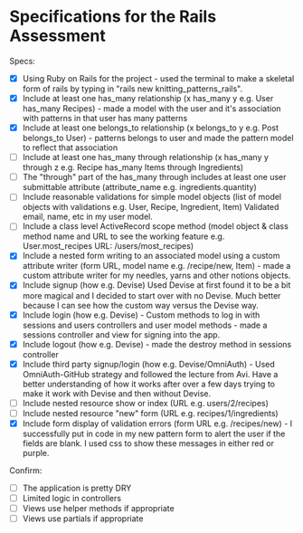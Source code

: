 # Specifications for the Rails Assessment

Specs:
- [x] Using Ruby on Rails for the project - used the terminal to make a skeletal form of rails by typing in "rails new knitting_patterns_rails".
- [x] Include at least one has_many relationship (x has_many y e.g. User has_many Recipes) - made a model with the user and it's association with patterns in that user has many patterns
- [x] Include at least one belongs_to relationship (x belongs_to y e.g. Post belongs_to User) - patterns belongs to user and made the pattern model to reflect that association
- [ ] Include at least one has_many through relationship (x has_many y through z e.g. Recipe has_many Items through Ingredients)
- [ ] The "through" part of the has_many through includes at least one user submittable attribute (attribute_name e.g. ingredients.quantity)
- [ ] Include reasonable validations for simple model objects (list of model objects with validations e.g. User, Recipe, Ingredient, Item) Validated email, name, etc in my user model.
- [ ] Include a class level ActiveRecord scope method (model object & class method name and URL to see the working feature e.g. User.most_recipes URL: /users/most_recipes)
- [x] Include a nested form writing to an associated model using a custom attribute writer (form URL, model name e.g. /recipe/new, Item) - made a custom attribute writer for my needles, yarns and other notions objects.
- [x] Include signup (how e.g. Devise) Used Devise at first found it to be a bit more magical and I decided to start over with no Devise.  Much better because I can see how the custom way versus the Devise way.
- [x] Include login (how e.g. Devise) - Custom methods to log in with sessions and users controllers and user model methods - made a sessions controller and view for signing into the app.
- [x] Include logout (how e.g. Devise) - made the destroy method in sessions controller
- [x] Include third party signup/login (how e.g. Devise/OmniAuth) - Used OmniAuth-GitHub strategy and followed the lecture from Avi.  Have a better understanding of how it works after over a few days trying to make it work with Devise and then without Devise.
- [ ] Include nested resource show or index (URL e.g. users/2/recipes)
- [ ] Include nested resource "new" form (URL e.g. recipes/1/ingredients)
- [x] Include form display of validation errors (form URL e.g. /recipes/new) - I successfully put in code in my new pattern form to alert the user if the fields are blank. I used css to show these messages in either red or purple.

Confirm:
- [ ] The application is pretty DRY
- [ ] Limited logic in controllers
- [ ] Views use helper methods if appropriate
- [ ] Views use partials if appropriate
